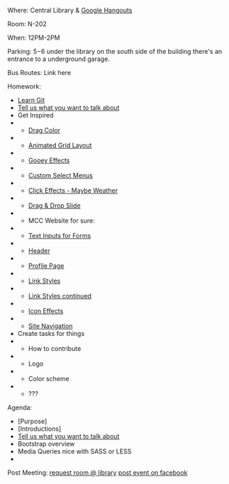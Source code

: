Where: Central Library & [Google Hangouts](https://hangouts.google.com/call/y7du7ilv6bbphm4t2vej4jbmaaf)

Room: N-202

When: 12PM-2PM

Parking: $5-$6 under the library on the south side of the building there's an entrance to a underground garage.

Bus Routes: Link here

Homework:
 * [Learn Git](https://www.freecodecamp.com/challenges/save-your-code-revisions-forever-with-git)
 * [Tell us what you want to talk about](https://github.com/M-C-C/assets/issues/new)
 * Get Inspired
 * * [Drag Color](https://tympanus.net/Development/InteractiveColoringConcept/)
 * * [Animated Grid Layout](https://tympanus.net/codrops/2015/04/15/grid-item-animation-layout/)
 * * [Gooey Effects](https://tympanus.net/Development/CreativeGooeyEffects/index.html)
 * * [Custom Select Menus](https://tympanus.net/codrops/2014/07/10/inspiration-for-custom-select-elements/)
 * * [Click Effects  - Maybe Weather](https://tympanus.net/Development/ClickEffects/)
 * * [Drag & Drop Slide](https://tympanus.net/Development/DragDropInteractions/reveal.html)
 * * MCC Website for sure:
 * * [Text Inputs for Forms](https://tympanus.net/codrops/2015/01/08/inspiration-text-input-effects/)
 * * [Header](https://tympanus.net/Development/AnimatedHeaderBackgrounds/index.html)
 * * [Profile Page](https://tympanus.net/Development/HoverEffectIdeas/index2.html)
 * * [Link Styles](https://tympanus.net/Development/InlineAnchorStyles/)
 * * [Link Styles continued](https://tympanus.net/Development/CreativeLinkEffects/)
 * * [Icon Effects](https://tympanus.net/Development/IconHoverEffects/#set-6)
 * * [Site Navigation](https://tympanus.net/Development/ButtonComponentMorph/index7.html)
 * Create tasks for things
 * * How to contribute
 * * Logo
 * * Color scheme
 * * ???

Agenda:
 * [Purpose]
 * [Introductions]
 * [Tell us what you want to talk about](https://github.com/M-C-C/assets/issues/new)
 * Bootstrap overview
 * Media Queries nice with SASS or LESS
 * 
 
Post Meeting: 
[request room @ library](http://host6.evanced.info/melsa/hennepin/roomrequest.asp?mode=)
[post event on facebook](https://www.facebook.com/groups/free.code.camp.minneapolis/events/)
